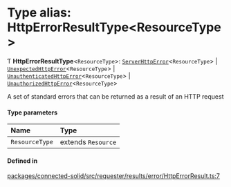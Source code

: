 # Type alias: HttpErrorResultType\<ResourceType\>

Ƭ **HttpErrorResultType**\<`ResourceType`\>: [`ServerHttpError`](../classes/ServerHttpError.md)\<`ResourceType`\> \| [`UnexpectedHttpError`](../classes/UnexpectedHttpError.md)\<`ResourceType`\> \| [`UnauthenticatedHttpError`](../classes/UnauthenticatedHttpError.md)\<`ResourceType`\> \| [`UnauthorizedHttpError`](../classes/UnauthorizedHttpError.md)\<`ResourceType`\>

A set of standard errors that can be returned as a result of an HTTP request

#### Type parameters

| Name | Type |
| :------ | :------ |
| `ResourceType` | extends `Resource` |

#### Defined in

[packages/connected-solid/src/requester/results/error/HttpErrorResult.ts:7](https://github.com/o-development/ldo/blob/db87958cb6f858f6cf7340ba5d9536a3a794d587/packages/connected-solid/src/requester/results/error/HttpErrorResult.ts#L7)
